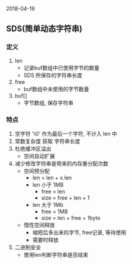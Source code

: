 2018-04-19

## SDS(简单动态字符串)

### 定义
1. len
    - 记录buf数组中已使用字节的数量
    - SDS 所保存的字符串长度
2. free
    - buf数组中未使用的字节数量
3. buf[]
    - 字节数组, 保存字符串
    
### 特点
1. 空字符 '\0' 作为最后一个字符, 不计入 len 中
2. 常数复杂度 获取 字符串长度
3. 杜绝缓冲区溢出
    - 空间自动扩展
4. 减少修改字符串是带来的内存重分配次数
    - 空间预分配
        - len = len + x.len
        - len 小于 1MB
            - free = len
            - size = free + len + 1
        - len 大于 1Mb
            - free = 1MB
            - size = len + free + 1byte
    - 惰性空间释放
        - 缩短后多出来的字节, free记录, 等待使用
        - 需要时释放
5. 二进制安全
    - 使用len判断字符串是否结束
